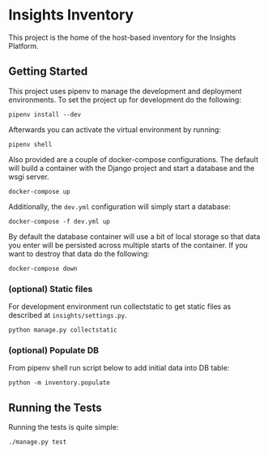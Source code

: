 # Insights Inventory

This project is the home of the host-based inventory for the Insights Platform.

## Getting Started

This project uses pipenv to manage the development and deployment environments.
To set the project up for development do the following:

```
pipenv install --dev
```

Afterwards you can activate the virtual environment by running:

```
pipenv shell
```

Also provided are a couple of docker-compose configurations.  The default will
build a container with the Django project and start a database and the wsgi
server.

```
docker-compose up
```

Additionally, the `dev.yml` configuration will simply start a database:

```
docker-compose -f dev.yml up
```

By default the database container will use a bit of local storage so that data
you enter will be persisted across multiple starts of the container.  If you
want to destroy that data do the following:

```
docker-compose down
```

### (optional) Static files

For development environment run collectstatic to get static files as described
at `insights/settings.py`.

```
python manage.py collectstatic
```

### (optional) Populate DB

From pipenv shell run script below to add initial data into DB table:

```
python -m inventory.populate
```

## Running the Tests

Running the tests is quite simple:

```
./manage.py test
```

